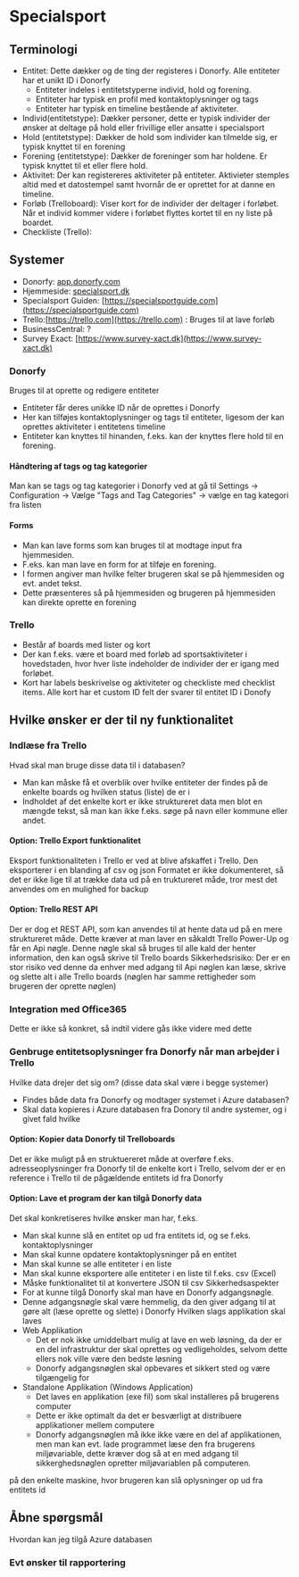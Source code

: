 # Specialsport

## Terminologi
* Entitet: Dette dækker og de ting der registeres i Donorfy. Alle entiteter har et unikt ID i Donorfy
  * Entiteter indeles i entitetstyperne individ, hold og forening.
  * Entiteter har typisk en profil med kontaktoplysninger og tags
  * Entiteter har typisk en timeline bestående af aktiviteter.
* Individ(entitetstype): Dækker personer, dette er typisk individer der ønsker at deltage på hold eller frivillige eller ansatte i specialsport
* Hold (entitetstype): Dækker de hold som individer kan tilmelde sig, er typisk knyttet til en forening
* Forening (entitetstype): Dækker de foreninger som har holdene. Er typisk knyttet til et eller flere hold.
* Aktivitet: Der kan registereres aktiviteter på entiteter. Aktivieter stemples altid med et datostempel samt hvornår de er oprettet for at danne en timeline.
* Forløb (Trelloboard): Viser kort for de individer der deltager i forløbet. Når et individ kommer videre i forløbet flyttes kortet til en ny liste på boardet.
* Checkliste (Trello):

## Systemer
* Donorfy: [app.donorfy.com](https://app.donorfy.com)
* Hjemmeside: [specialsport.dk](https://specialsport.dk)
* Specialsport Guiden: [https://specialsportguide.com](https://specialsportguide.com)
* Trello:[https://trello.com](https://trello.com) : Bruges til at lave forløb
* BusinessCentral: ?
* Survey Exact: [https://www.survey-xact.dk](https://www.survey-xact.dk)

### Donorfy
Bruges til at oprette og redigere entiteter
* Entiteter får deres unikke ID når de oprettes i Donorfy
* Her kan tilføjes kontaktoplysninger og tags til entiteter, ligesom der kan oprettes aktiviteter i entitetens timeline
* Entiteter kan knyttes til hinanden, f.eks. kan der knyttes flere hold til en forening.

#### Håndtering af tags og tag kategorier
Man kan se tags og tag kategorier i Donorfy ved at gå til Settings -> Configuration -> Vælge "Tags and Tag Categories" -> vælge en tag kategori fra listen

#### Forms
* Man kan lave forms som kan bruges til at modtage input fra hjemmesiden.
* F.eks. kan man lave en form for at tilføje en forening. 
* I formen angiver man hvilke felter brugeren skal se på hjemmesiden og evt. andet tekst. 
* Dette præsenteres så på hjemmesiden og brugeren på hjemmesiden kan direkte oprette en forening

### Trello
* Består af boards med lister og kort
* Der kan f.eks. være et board med forløb ad sportsaktiviteter i hovedstaden, hvor hver liste indeholder de individer der er igang med forløbet.
* Kort har labels beskrivelse og aktiviteter og checkliste med checklist items. Alle kort har et custom ID felt der svarer til entitet ID i Donofy




## Hvilke ønsker er der til ny funktionalitet

### Indlæse fra Trello
Hvad skal man bruge disse data til i databasen?
* Man kan måske få et overblik over hvilke entiteter der findes på de enkelte boards og hvilken status (liste) de er i
* Indholdet af det enkelte kort er ikke struktureret data men blot en mængde tekst, så man kan ikke f.eks. søge på navn eller kommune eller andet.
#### Option: Trello Export funktionalitet
Eksport funktionaliteten i Trello er ved at blive afskaffet i Trello.
Den eksporterer i en blanding af csv og json
Formatet er ikke dokumenteret, så det er ikke lige til at trække data ud på en truktureret måde, tror mest det anvendes om en mulighed for backup
#### Option: Trello REST API
Der er dog et REST API, som kan anvendes til at hente data ud på en mere struktureret måde. Dette kræver at man laver en såkaldt Trello Power-Up og får en Api nøgle.
Denne nøgle skal så bruges til alle kald der henter information, den kan også skrive til Trello boards
Sikkerhedsrisiko: Der er en stor risiko ved denne da enhver med adgang til Api nøglen kan læse, skrive og slette alt i alle Trello boards (nøglen har samme rettigheder som brugeren der oprette nøglen)

### Integration med Office365
Dette er ikke så konkret, så indtil videre gås ikke videre med dette

### Genbruge entitetsoplysninger fra Donorfy når man arbejder i Trello
Hvilke data drejer det sig om? (disse data skal være i begge systemer)
* Findes både data fra Donorfy og modtager systemet i Azure databasen?
* Skal data kopieres i Azure databasen fra Donory til andre systemer, og i givet fald hvilke

#### Option: Kopier data Donorfy til Trelloboards
Det er ikke muligt på en struktuereret måde at overføre f.eks. adresseoplysninger fra Donorfy til de enkelte kort i Trello, selvom der er en reference i Trello til de pågældende entitets id fra Donorfy

#### Option: Lave et program der kan tilgå Donorfy data
Det skal konkretiseres hvilke ønsker man har, f.eks.
* Man skal kunne slå en entitet op ud fra entitets id, og se f.eks. kontaktoplysninger
* Man skal kunne opdatere kontaktoplysninger på en entitet
* Man skal kunne se alle entiteter i en liste
* Man skal kunne eksportere alle entiteter i en liste til f.eks. csv (Excel)
* Måske funktionalitet til at konvertere JSON til csv
Sikkerhedsaspekter
* For at kunne tilgå Donorfy skal man have en Donorfy adgangsnøgle.
* Denne adgangsnøgle skal være hemmelig, da den giver adgang til at gøre alt (læse oprette og slette) i Donorfy
Hvilken slags applikation skal laves
* Web Applikation
  * Det er nok ikke umiddelbart mulig at lave en web løsning, da der er en del infrastruktur der skal oprettes og vedligeholdes, selvom dette ellers nok ville være den bedste løsning
  * Donorfy adgangsnøglen skal opbevares et sikkert sted og være tilgængelig for 
* Standalone Applikation (Windows Application)
  * Det laves en applikation (exe fil) som skal installeres på brugerens computer
  * Dette er ikke optimalt da det er besværligt at distribuere applikationer mellem computere
  * Donorfy adgangsnøglen må ikke ikke være en del af applikationen, men man kan evt. lade programmet læse den fra brugerens miljøvariable, dette kræver dog så at en med adgang til sikkerghedsnøglen opretter miljøvariablen på computeren.
    


på den enkelte maskine, hvor brugeren kan slå oplysninger op ud fra entitets id

## Åbne spørgsmål
Hvordan kan jeg tilgå Azure databasen


### Evt ønsker til rapportering
